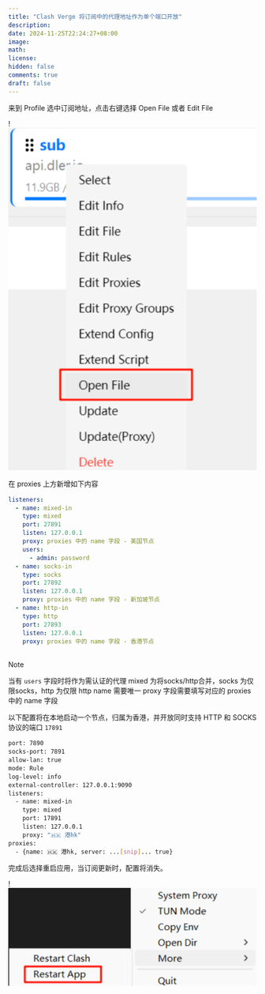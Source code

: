 ```yaml
---
title: "Clash Verge 将订阅中的代理地址作为单个端口开放"
description: 
date: 2024-11-25T22:24:27+08:00
image: 
math: 
license: 
hidden: false
comments: true
draft: false
---
```


来到 Profile 选中订阅地址，点击右键选择 Open File 或者 Edit File

!![Image Description](/images/Pasted%20image%2020241130213818.png)

在 proxies 上方新增如下内容
```yaml
listeners:
  - name: mixed-in
    type: mixed
    port: 27891
    listen: 127.0.0.1
    proxy: proxies 中的 name 字段 - 美国节点
    users: 
	  - admin: password 
  - name: socks-in
    type: socks
    port: 27892
    listen: 127.0.0.1
    proxy: proxies 中的 name 字段 - 新加坡节点
  - name: http-in
    type: http
    port: 27893
    listen: 127.0.0.1
    proxy: proxies 中的 name 字段 - 香港节点
    
```
>[!NOTE] 
> 当有 `users` 字段时将作为需认证的代理
> mixed 为将socks/http合并，socks 为仅限socks，http 为仅限 http
> name 需要唯一
> proxy 字段需要填写对应的 proxies 中的 name 字段


以下配置将在本地启动一个节点，归属为香港，并开放同时支持 HTTP 和 SOCKS 协议的端口 `17891`
```bash
port: 7890
socks-port: 7891
allow-lan: true
mode: Rule
log-level: info
external-controller: 127.0.0.1:9090
listeners:
  - name: mixed-in
    type: mixed
    port: 17891
    listen: 127.0.0.1
    proxy: "🇭🇰 港hk"
proxies:
  - {name: 🇭🇰 港hk, server: ...[snip]... true}
```

完成后选择重启应用，当订阅更新时，配置将消失。

!![Image Description](/images/Pasted%20image%2020241130213828.png)

 